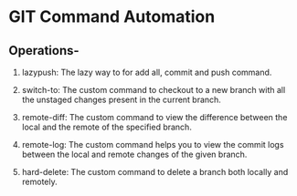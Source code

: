 # GIT Command Automation

## Operations-

1. lazypush: The lazy way to for add all, commit and push command.

2. switch-to: The custom command to checkout to a new branch with all the unstaged changes present in the current branch.

3. remote-diff: The custom command to view the difference between the local and the remote of the specified branch.

4. remote-log: The custom command helps you to view the commit logs between the local and remote changes of the given branch.

5. hard-delete: The custom command to delete a branch both locally and remotely.
